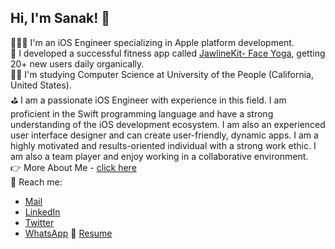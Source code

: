 ## Hi, I'm Sanak! 👋

👨🏻‍💻 I'm an iOS Engineer specializing in Apple platform development.<br/>
📱 I developed a successful fitness app called [JawlineKit- Face Yoga](https://apps.apple.com/ua/app/jawlinekit-face-yoga/id6483934202), getting 20+ new users daily organically.<br/>
👨‍🎓 I'm studying Computer Science at University of the People (California, United States).<br/>
⛳️ I am a passionate iOS Engineer with experience in this field. I am proficient in the Swift programming language and have a strong understanding of the iOS development ecosystem. I am also an experienced user interface designer and can create user-friendly, dynamic apps. I am a highly motivated and results-oriented individual with a strong work ethic. I am also a team player and enjoy working in a collaborative environment.<br/>
👉 More About Me - [click here](https://iosdevdose.wixsite.com/my-site) <br/>
📩 Reach me:
* [Mail](mailto:iosdevdose@yahoo.com)
* [LinkedIn](https://bd.linkedin.com/in/sanak-ghosh-7839581b7)
* [Twitter](https://twitter.com/sanak_iosdev)
* [WhatsApp](https://wa.me/qr/QIAMESXRTYZRI1)
📄 [Resume](https://drive.google.com/file/d/1AZL2tm5K7iOv8Us8bKgDHmElol-4bLl3/view?usp=sharing) 
